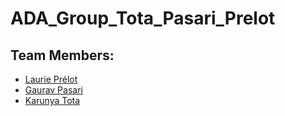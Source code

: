 # ADA_Group_Tota_Pasari_Prelot

## Team Members:
* [Laurie Prélot](laurie.prelot@epfl.ch)
* [Gaurav Pasari](gaurav.pasari@epfl.ch)
* [Karunya Tota](karunya.tota@epfl.ch)
